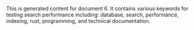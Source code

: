 This is generated content for document 6. It contains various keywords for testing search performance including: database, search, performance, indexing, rust, programming, and technical documentation.